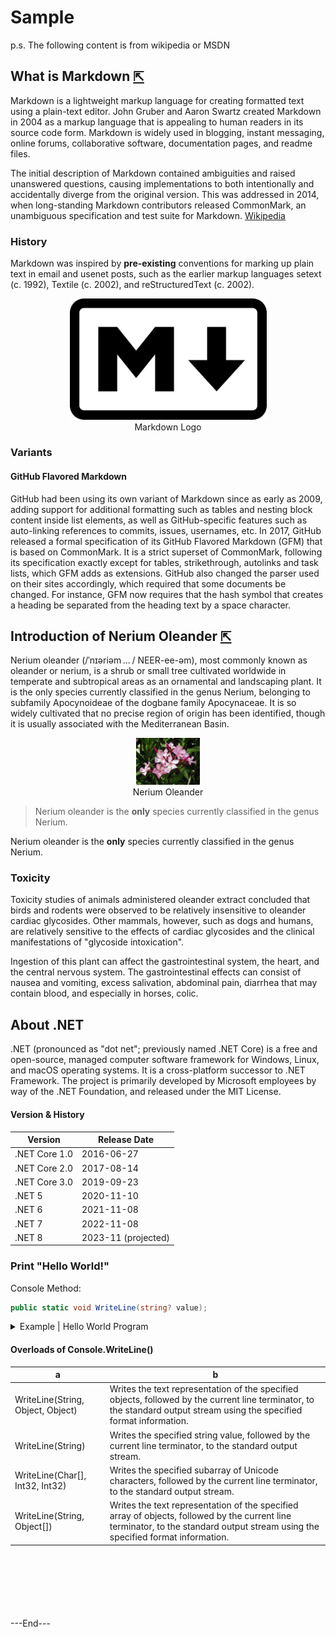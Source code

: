 # Sample

p.s. The following content is from wikipedia or MSDN


## What is Markdown  [⇱](https://en.wikipedia.org/wiki/Markdown)

<ref>

Markdown is a lightweight markup language for creating formatted text using a plain-text editor. John Gruber and Aaron Swartz created Markdown in 2004 as a markup language that is appealing to human readers in its source code form. Markdown is widely used in blogging, instant messaging, online forums, collaborative software, documentation pages, and readme files.

The initial description of Markdown contained ambiguities and raised unanswered questions, causing implementations to both intentionally and accidentally diverge from the original version. This was addressed in 2014, when long-standing Markdown contributors released CommonMark, an unambiguous specification and test suite for Markdown.
[Wikipedia](https://en.wikipedia.org/wiki/Markdown)

</ref>

### History
<def>Markdown</def> was inspired by **pre-existing** conventions for marking up plain text in email and usenet posts, such as the earlier markup languages setext (c. 1992), Textile (c. 2002), and reStructuredText (c. 2002).

<div align=center class=img><img src=".Image/2023-02-09-19-34-11.png" style="zoom:90%"><br><fig>Markdown Logo</fig></div>

### Variants

#### GitHub Flavored Markdown
GitHub had been using its own variant of Markdown since as early as 2009, adding support for additional formatting such as tables and nesting block content inside list elements, as well as GitHub-specific features such as auto-linking references to commits, issues, usernames, etc. In 2017, GitHub released a formal specification of its GitHub Flavored Markdown (GFM) that is based on CommonMark. It is a strict superset of CommonMark, following its specification exactly except for tables, strikethrough, autolinks and task lists, which GFM adds as extensions. GitHub also changed the parser used on their sites accordingly, which required that some documents be changed. For instance, GFM now requires that the hash symbol that creates a heading be separated from the heading text by a space character.



## Introduction of Nerium Oleander [⇱](https://en.wikipedia.org/wiki/Nerium)

<def>Nerium oleander</def> (/ˈnɪəriəm ... / NEER-ee-əm), most commonly known as oleander or nerium, is a shrub or small tree cultivated worldwide in temperate and subtropical areas as an ornamental and landscaping plant. It is the only species currently classified in the genus Nerium, belonging to subfamily Apocynoideae of the dogbane family Apocynaceae. It is so widely cultivated that no precise region of origin has been identified, though it is usually associated with the Mediterranean Basin.

<div align=center class=img><img src=".Image/2023-02-09-19-39-47.png" style="zoom:10%"><br><fig>Nerium Oleander</fig></div>

> Nerium oleander is the **only** species currently classified in the genus Nerium.

<div class=warning>

Nerium oleander is the **only** species currently classified in the genus Nerium.
</div>

### Toxicity
Toxicity studies of animals administered oleander extract concluded that birds and rodents were observed to be relatively insensitive to oleander cardiac glycosides. Other mammals, however, such as dogs and humans, are relatively sensitive to the effects of cardiac glycosides and the clinical manifestations of "glycoside intoxication".

<warning>

Ingestion of this plant can affect the gastrointestinal system, the heart, and the central nervous system. The gastrointestinal effects can consist of nausea and vomiting, excess salivation, abdominal pain, diarrhea that may contain blood, and especially in horses, colic.

</warning>



## About .NET
.NET (pronounced as "dot net"; previously named .NET Core) is a free and open-source, managed computer software framework for Windows, Linux, and macOS operating systems. It is a cross-platform successor to .NET Framework. The project is primarily developed by Microsoft employees by way of the .NET Foundation, and released under the MIT License.

#### Version & History

<htable>

Version       | Release Date
--------------|--------------------
.NET Core 1.0 | 2016-06-27
.NET Core 2.0 | 2017-08-14
.NET Core 3.0 | 2019-09-23
.NET 5        | 2020-11-10
.NET 6        | 2021-11-08
.NET 7        | 2022-11-08
.NET 8        | 2023-11 (projected)

</htable>

### Print "Hello World!"

Console Method:
```csharp
public static void WriteLine(string? value);
```

<details><summary>Example | Hello World Program</summary>

```csharp
using System;

public static void Main(string[] args)
{
    Console.WriteLine("Hello World!");
}
```
</details>

#### Overloads of Console.WriteLine()
a                                 | b
----------------------------------|-----------------
WriteLine(String, Object, Object) | Writes the text representation of the specified objects, followed by the current line terminator, to the standard output stream using the specified format information.
WriteLine(String)                 | Writes the specified string value, followed by the current line terminator, to the standard output stream.
WriteLine(Char[], Int32, Int32)   | Writes the specified subarray of Unicode characters, followed by the current line terminator, to the standard output stream.
WriteLine(String, Object[])       | Writes the text representation of the specified array of objects, followed by the current line terminator, to the standard output stream using the specified format information.

















<br>
<br>
<br>
<br>
<br>
<br>
---End---
